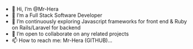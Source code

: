 - 👋 Hi, I’m @Mr-Hera
- 👀 I’m a Full Stack Software Developer
- 🌱 I’m continuously exploring Javascript frameworks for front end & Ruby on Rails/Laravel for backend
- 💞️ I’m open to collaborate on any related projects
- 📫 How to reach me: Mr-Hera (GITHUB)...

<!---
Mr-Hera/Mr-Hera is a ✨ special ✨ repository because its `README.md` (this file) appears on your GitHub profile.
You can click the Preview link to take a look at your changes.
--->
